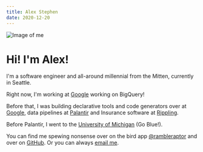 ```yaml
---
title: Alex Stephen
date: 2020-12-20
---
```


<img src="/me.jpg" class="img-fluid hero-image" alt="Image of me">

# Hi! I'm Alex!

I'm a software engineer and all-around millennial from the Mitten, currently in Seattle.

Right now, I'm working at [Google](https://www.google.com) working on BigQuery!

Before that, I was building declarative tools and code generators over at
[Google](https://www.google.com), data pipelines at
[Palantir](https://www.palantir.com) and Insurance software at [Rippling](https://www.rippling.com).

Before Palantir, I went to the [University of Michigan](https://www.umich.edu) (Go Blue!).

You can find me spewing nonsense over on the bird app [@rambleraptor](https://www.twitter.com/rambleraptor) and over on [GitHub](https://www.github.com/rambleraptor). Or you can always [email me](mailto:astephen2@gmail.com).
